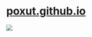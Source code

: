 # <a href=https://poxut.github.io>poxut.github.io</a>
<img src="https://cdn.discordapp.com/attachments/818615835983085688/886294190567354439/prepare.png">
